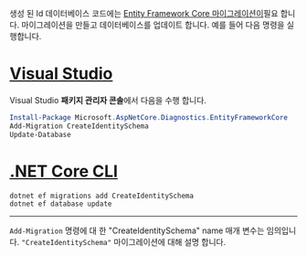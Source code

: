 생성 된 Id 데이터베이스 코드에는 [Entity Framework Core 마이그레이션이](/ef/core/managing-schemas/migrations/)필요 합니다. 마이그레이션을 만들고 데이터베이스를 업데이트 합니다. 예를 들어 다음 명령을 실행합니다.

# <a name="visual-studio"></a>[Visual Studio](#tab/visual-studio)

Visual Studio **패키지 관리자 콘솔**에서 다음을 수행 합니다.

```powershell
Install-Package Microsoft.AspNetCore.Diagnostics.EntityFrameworkCore
Add-Migration CreateIdentitySchema
Update-Database
```

# <a name="net-core-cli"></a>[.NET Core CLI](#tab/netcore-cli)

```dotnetcli
dotnet ef migrations add CreateIdentitySchema
dotnet ef database update
```

---

`Add-Migration` 명령에 대 한 "CreateIdentitySchema" name 매개 변수는 임의입니다. `"CreateIdentitySchema"` 마이그레이션에 대해 설명 합니다.
